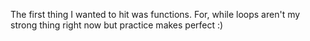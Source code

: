 The first thing I wanted to hit was functions. For, while loops aren't my strong thing
right now but practice makes perfect :)